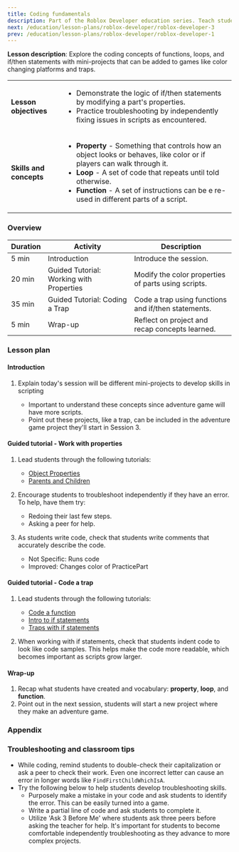 ```yaml
---
title: Coding fundamentals
description: Part of the Roblox Developer education series. Teach students to code in Roblox with lessons for beginners.
next: /education/lesson-plans/roblox-developer/roblox-developer-3
prev: /education/lesson-plans/roblox-developer/roblox-developer-1
---
```


**Lesson description**: Explore the coding concepts of functions, loops, and if/then statements with mini-projects that can be added to games like color changing platforms and traps.

<table>
<tbody>
   <tr>
    <td><b>Lesson objectives</b></td>
    <td>
      <ul>
        <li>Demonstrate the logic of if/then statements by modifying a part's properties.</li>
        <li>Practice troubleshooting by independently fixing issues in scripts as encountered.</li>
        </ul>
      </td>
   </tr>
   <tr>
    <td><b>Skills and concepts</b></td>
    <td>
    <ul>
    <li><b>Property</b> - Something that controls how an object looks or behaves, like color or if players can walk through it.</li>
    <li><b>Loop</b> - A set of code that repeats until told otherwise.</li>
    <li><b>Function</b> - A set of instructions can be e re-used in different parts of a script.</li>
    </ul>
    </td>
   </tr>

</tbody>
</table>

### Overview

<table>
  <thead>
    <tr>
      <th>Duration</th>
      <th>Activity</th>
      <th>Description </th>
    </tr>
  </thead>
  <tbody>
    <tr>
      <td>5 min</td>
      <td>Introduction</td>
      <td>Introduce the session.</td>
    </tr>
    <tr>
      <td>20 min</td>
      <td>Guided Tutorial: Working with Properties</td>
      <td>Modify the color properties of parts using scripts.</td>
    </tr>
    <tr>
      <td>35 min</td>
      <td>Guided Tutorial: Coding a Trap</td>
      <td>Code a trap using functions and if/then statements.</td>
    </tr>
    <tr>
      <td>5 min</td>
      <td>Wrap-up</td>
      <td>Reflect on project and recap concepts learned.</td>
    </tr>
  </tbody>
</table>

### Lesson plan

#### Introduction

1. Explain today's session will be different mini-projects to develop skills in scripting

   - Important to understand these concepts since adventure game will have more scripts.
   - Point out these projects, like a trap, can be included in the adventure game project they'll start in Session 3.

#### Guided tutorial - Work with properties

1. Lead students through the following tutorials:

   - [Object Properties](../../../tutorials/fundamentals/coding-1/object-properties.md)
   - [Parents and Children](../../../tutorials/fundamentals/coding-1/parents-and-children.md)

2. Encourage students to troubleshoot independently if they have an error. To help, have them try:
   - Redoing their last few steps.
   - Asking a peer for help.
3. As students write code, check that students write comments that accurately describe the code.
   - Not Specific: Runs code
   - Improved: Changes color of PracticePart

#### Guided tutorial - Code a trap

1. Lead students through the following tutorials:

   - [Code a function](../../../tutorials/fundamentals/coding-2/code-a-function.md)
   - [Intro to if statements](../../../tutorials/fundamentals/coding-3/intro-to-if-statements.md)
   - [Traps with if statements](../../../tutorials/fundamentals/coding-3/traps-with-if-statements.md)

2. When working with if statements, check that students indent code to look like code samples. This helps make the code more readable, which becomes important as scripts grow larger.

#### Wrap-up

1. Recap what students have created and vocabulary: **property**, **loop**, and **function**.
2. Point out in the next session, students will start a new project where they make an adventure game.

### Appendix

### Troubleshooting and classroom tips

- While coding, remind students to double-check their capitalization or ask a peer to check their work. Even one incorrect letter can cause an error in longer words like `FindFirstChildWhichIsA`.
- Try the following below to help students develop troubleshooting skills.
  - Purposely make a mistake in your code and ask students to identify the error. This can be easily turned into a game.
  - Write a partial line of code and ask students to complete it.
  - Utilize 'Ask 3 Before Me' where students ask three peers before asking the teacher for help. It's important for students to become comfortable independently troubleshooting as they advance to more complex projects.
